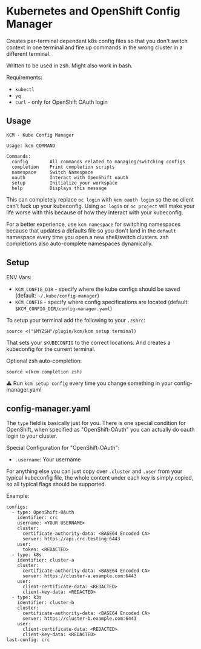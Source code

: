 # Kubernetes and OpenShift Config Manager

Creates per-terminal dependent k8s config files so that you don't switch context in one terminal and fire up commands in the wrong cluster in a different terminal.

Written to be used in zsh. Might also work in bash.

Requirements:
- `kubectl`
- `yq`
- `curl` - only for OpenShift OAuth login

## Usage

```
KCM - Kube Config Manager

Usage: kcm COMMAND

Commands:
  config        All commands related to managing/switching configs
  completion    Print completion scripts
  namespace     Switch Namespace
  oauth         Interact with OpenShift oauth
  setup         Initialize your workspace
  help          Displays this message
```

This can completely replace `oc login` with `kcm oauth login` so the oc client can't fuck up your kubeconfig. Using `oc login` or `oc project` will make your life worse with this because of how they interact with your kubeconfig.

For a better experience, use `kcm namespace` for switching namespaces because that updates a defaults file so you don't land in the `default` namespace every time you open a new shell/switch clusters. zsh completions also auto-complete namespaces dynamically.

## Setup 

ENV Vars:
- `KCM_CONFIG_DIR` - specify where the kube configs should be saved (default: `~/.kube/config-manager`)
- `KCM_CONFIG` - specify where config specifications are located (default: `$KCM_CONFIG_DIR/config-manager.yaml`)

To setup your terminal add the following to your `.zshrc`:
```
source <("$MYZSH"/plugin/kcm/kcm setup terminal)
```
That sets your `$KUBECONFIG` to the correct locations. And creates a kubeconfig for the current terminal.

Optional zsh auto-completion:
```
source <(kcm completion zsh)
```

⚠️ Run `kcm setup config` every time you change something in your config-manager.yaml


## config-manager.yaml

The `type` field is basically just for you. There is one special condition for OpenShift, when specified as "OpenShift-OAuth" you can actually do oauth login to your cluster.

Special Configuration for "OpenShift-OAuth":
- `.username`: Your username

For anything else you can just copy over `.cluster` and `.user` from your typical kubeconfig file, the whole content under each key is simply copied, so all typical flags should be supported. 

Example:
```
configs:
  - type: OpenShift-OAuth
    identifier: crc
    username: <YOUR USERNAME>
    cluster:
      certificate-authority-data: <BASE64 Encoded CA>
      server: https://api.crc.testing:6443
    user:
      token: <REDACTED>
  - type: k8s
    identifier: cluster-a
    cluster:
      certificate-authority-data: <BASE64 Encoded CA>
      server: https://cluster-a.example.com:6443
    user:
      client-certificate-data: <REDACTED>
      client-key-data: <REDACTED>
  - type: k3s
    identifier: cluster-b
    cluster:
      certificate-authority-data: <BASE64 Encoded CA>
      server: https://cluster-b.example.com:6443
    user:
      client-certificate-data: <REDACTED>
      client-key-data: <REDACTED>
last-config: crc
```